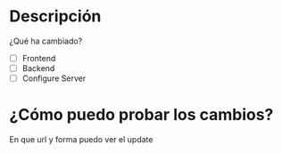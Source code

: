 # Descripción
¿Qué ha cambiado?
- [ ] Frontend
- [ ] Backend
- [ ] Configure Server

# ¿Cómo puedo probar los cambios?
En que url y forma puedo ver el update
